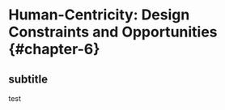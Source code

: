 Human-Centricity: Design Constraints and Opportunities {#chapter-6}
=======================

subtitle
--------

test
